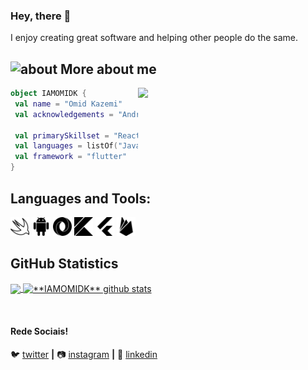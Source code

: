 ### Hey, there 👋

I enjoy creating great software and helping other people do the same.

## <img width="45" alt="about" src="https://raw.github.com/elizarov/elizarov/master/about.png"> More about me

<img align="right" width="300" src="https://i2.wp.com/allhtaccess.info/wp-content/uploads/2018/03/programming.gif?fit=1281%2C716&ssl=1" />

```kotlin
object IAMOMIDK {
 val name = "Omid Kazemi"
 val acknowledgements = "Android/IOS Development"
 
 val primarySkillset = "Reactive Programming"
 val languages = listOf("Java", "Kotlin", "Dart", "Swift") 
 val framework = "flutter"
}
```

## **Languages and Tools:**  

<code><img height="30" src="https://github.com/iamomidk/Images/blob/main/1820444_brand_logo_network_social_swift_icon.png"></code>
<code><img height="30" src="https://github.com/iamomidk/Images/blob/main/317758_android_google_icon%20(1).png"></code>
<code><img height="30" src="https://github.com/iamomidk/Images/blob/main/4691282_json_icon.png"></code>
<code><img height="30" src="https://github.com/iamomidk/Images/blob/main/4691442_kotlin_icon.png"></code>
<code><img height="30" src="https://github.com/iamomidk/Images/blob/main/4691465_flutter_icon.png"></code>
<code><img height="30" src="https://github.com/iamomidk/Images/blob/main/4691533_firebase_icon.png"></code>


## **GitHub Statistics**

<a href="https://github.com/Gurupreet">
  <img align="center" src="https://github-readme-stats.vercel.app/api/top-langs/?username=iamomidk&theme=dracula&hide_langs_below=1" />
</a>

<a href="https://github.com/Gurupreet">
 <img align="center" src="https://github-readme-stats.vercel.app/api?username=iamomidk&show_icons=true&theme=dracula&line_height=27" alt="**IAMOMIDK** github stats"/>
</a>

[twitter]: https://twitter.com/geniusTheFirst
[instagram]: https://www.instagram.com/iamomidk/
[linkedin]: https://www.linkedin.com/ir/iamomidk/
<br>

#### Rede Sociais!

🐦 [twitter][twitter] **|** 
📷 [instagram][instagram] **|** 
👔 [linkedin][linkedin]
